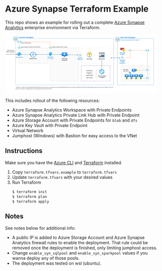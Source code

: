 # Azure Synapse Terraform Example

This repo shows an example for rolling out a complete [Azure Synapse Analytics](https://azure.microsoft.com/services/synapse-analytics/) enterprise environment via Terraform.

![Deployed resources](media/arch_syn01.png "Deployed resources")

This includes rollout of the following resources:

- Azure Synapse Analytics Workspace with Private Endpoints
- Azure Synapse Analytics Private Link Hub with Private Endpoint 
- Azure Storage Account with Private Endpoints for `blob` and `dfs`
- Azure Key Vault with Private Endpoint 
- Virtual Network
- Jumphost (Windows) with Bastion for easy access to the VNet

## Instructions

Make sure you have the [Azure CLI](https://docs.microsoft.com/cli/azure/install-azure-cli) and [Terraform](https://www.terraform.io/downloads.html) installed. 

1. Copy `terraform.tfvars.example` to `terraform.tfvars`
2. Update `terraform.tfvars` with your desired values
3. Run Terraform
    ```console
    $ terraform init
    $ terraform plan
    $ terraform apply
    ```
    
## Notes
See notes below for additional info:

- A public IP is added to Azure Storage Account and Azure Synapse Analytics firewall rules to enable the deployment. That rule could be removed once the deployment is finished, only limiting jumphost access.
- Change `enable_syn_sqlpool` and `enable_syn_sparkpool` values if you wanna deploy any of those pools.
- The deployment was tested on wsl (ubuntu).
